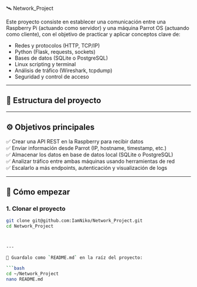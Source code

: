 🛰️ Network_Project

Este proyecto consiste en establecer una comunicación entre una Raspberry Pi (actuando como servidor) y una máquina Parrot OS (actuando como cliente), con el objetivo de practicar y aplicar conceptos clave de:

- Redes y protocolos (HTTP, TCP/IP)
- Python (Flask, requests, sockets)
- Bases de datos (SQLite o PostgreSQL)
- Linux scripting y terminal
- Análisis de tráfico (Wireshark, tcpdump)
- Seguridad y control de acceso

---

## 📁 Estructura del proyecto


---

## ⚙️ Objetivos principales

✅ Crear una API REST en la Raspberry para recibir datos  
✅ Enviar información desde Parrot (IP, hostname, timestamp, etc.)  
✅ Almacenar los datos en base de datos local (SQLite o PostgreSQL)  
✅ Analizar tráfico entre ambas máquinas usando herramientas de red  
✅ Escalarlo a más endpoints, autenticación y visualización de logs

---

## 🚀 Cómo empezar

### 1. Clonar el proyecto

```bash
git clone git@github.com:IamNiko/Network_Project.git
cd Network_Project



---

📌 Guardalo como `README.md` en la raíz del proyecto:

```bash
cd ~/Network_Project
nano README.md
